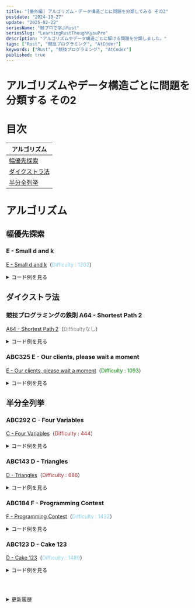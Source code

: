 ```yaml
---
title: "[番外編] アルゴリズム・データ構造ごとに問題を分類してみる その2"
postdate: "2024-10-27"
update: "2025-02-22"
seriesName: "競プロで学ぶRust"
seriesSlug: "LearningRustThoughKyouPro"
description: "アルゴリズムやデータ構造ごとに解ける問題を分類しました。"
tags: ["Rust", "競技プログラミング", "AtCoder"]
keywords: ["Rust", "競技プログラミング", "AtCoder"]
published: true
---
```


# アルゴリズムやデータ構造ごとに問題を分類する その2

# 目次

|アルゴリズム|
|---|
|[幅優先探索](#幅優先探索)|
|[ダイクストラ法](#ダイクストラ法)|
|[半分全列挙](#半分全列挙)|

# アルゴリズム

## 幅優先探索

### E - Small d and k

[E - Small d and k](https://atcoder.jp/contests/abc254/tasks/abc254_e)（<span style="color: skyblue">Difficulty : 1202</span>）

<details>
<summary>コード例を見る</summary>

```rust
// https://atcoder.jp/contests/abc254/tasks/abc254_e

use std::collections::{HashMap, VecDeque};

fn run(n: usize, _m: usize, ab: Vec<(usize, usize)>, _q: usize, xk: Vec<(usize, usize)>) -> Vec<usize> {
    let mut hash_map = HashMap::new();

    for (a, b) in ab {
        hash_map.entry(a).or_insert_with(Vec::new).push(b);
        hash_map.entry(b).or_insert_with(Vec::new).push(a);
    }

    let mut ans = Vec::new();

    for (x, k) in xk {
        if let None =  hash_map.get(&x) {
            ans.push(x);
            continue;
        }

        let mut graph = vec![false; n];
        let mut queue = VecDeque::new();

        queue.push_back((x, k));

        // 辿ったノードの合計
        let mut sum = x;

        while let Some((x, k)) = queue.pop_front() {
            if k == 0 {
                continue;
            }

            graph[x-1] = true;

            let next = hash_map.get(&x).unwrap();

            for n in next {
                if !graph[n-1] {
                    graph[n-1] = true;
                    queue.push_back((*n, k-1));
                    sum += *n;
                }
            }
        }

        ans.push(sum);
    }

    ans
}

#[cfg(test)]
mod tests {
    use super::*;

    struct TestCase(usize, usize, Vec<(usize, usize)>, usize, Vec<(usize, usize)>, Vec<usize>);

    #[test]
    fn test() {
        let tests = [
            TestCase(6, 5, vec![(2, 3), (3, 4), (3, 5), (5, 6), (2, 6)], 7, vec![(1, 1), (2, 2), (2, 0), (2, 3), (4, 1), (6, 0), (4, 3)], vec![1, 20, 2, 20, 7, 6, 20]),
        ];

        for TestCase(n, m, ab, q, xk, expected) in tests {
            assert_eq!(run(n, m, ab, q, xk), expected);
        }
    }
}
```
</details>

## ダイクストラ法

### 競技プログラミングの鉄則 A64 - Shortest Path 2

[A64 - Shortest Path 2](https://atcoder.jp/contests/tessoku-book/tasks/tessoku_book_bl)（<span style="color: gray">Difficultyなし</span>）

<details>
<summary>コード例を見る</summary>

```rust
// https://atcoder.jp/contests/tessoku-book/tasks/tessoku_book_bl

use std::collections::{BinaryHeap, HashMap};
use std::cmp::Reverse;

const INF: usize = std::usize::MAX;

fn run(n: usize, _m: usize, abc: Vec<(usize, usize, usize)>) -> Vec<isize> {
    let mut hash_map = HashMap::new();

    for (a, b, c) in abc {
        hash_map.entry(a).or_insert_with(|| Vec::new()).push((c, b));
        hash_map.entry(b).or_insert_with(|| Vec::new()).push((c, a));
    }

    let mut current = vec![INF; n+1];

    current[1] = 0;

    let mut priority_queue = BinaryHeap::new();
    priority_queue.push(Reverse((0, 1)));


    while let Some(Reverse((cur_cost, cur_i))) = priority_queue.pop() {
        if cur_cost > current[cur_i] {
            continue;
        }

        let Some(next) = hash_map.get(&cur_i) else {
            continue;
        };

        for (next_cost, next_i) in next {
            let new_cost = cur_cost + next_cost;

            if new_cost < current[*next_i] {
                current[*next_i] = new_cost;
                priority_queue.push(Reverse((new_cost, *next_i)));
            }
        }
    }

    current[1..].into_iter()
        .map(|c| {
            if *c == INF {
                -1
            } else {
                *c as isize
            }
        })
        .collect()
}

#[cfg(test)]
mod tests {
    use super::*;

    struct TestCase(usize, usize, Vec<(usize, usize, usize)>, Vec<isize>);

    #[test]
    fn test() {
        let tests = [
            TestCase(6, 7, vec![(1, 2, 15), (1, 4, 20), (2, 3, 65), (2, 5, 4), (3, 6, 50), (4, 5, 30), (5, 6, 8)], vec![0, 15, 77, 20, 19, 27]),
        ];

        for TestCase(n, m, abc, expected) in tests {
            assert_eq!(run(n, m, abc), expected);
        }
    }
}
```
</details>

### ABC325 E - Our clients, please wait a moment

[E - Our clients, please wait a moment](https://atcoder.jp/contests/abc325/tasks/abc325_e)（<span style="color: green">Difficulty : 1093</span>）

<details>
<summary>コード例を見る</summary>

```rust
// https://atcoder.jp/contests/abc325/tasks/abc325_e

use std::collections::{BinaryHeap, HashMap};
use std::cmp::{min, Reverse};

const INF: usize = std::usize::MAX;

fn dijkstra(
    n: usize,
    start: usize,
    a: usize,
    b: usize,
    c: usize,
    d: &Vec<Vec<usize>>,
    is_forward: bool
) -> Vec<usize> {
    let mut dist = vec![INF; n+1];

    dist[start] = 0;

    let mut priority_queue = BinaryHeap::new();
    priority_queue.push(Reverse((0, start)));

    while let Some(Reverse((cur_cost, cur_i))) = priority_queue.pop() {
        if cur_cost > dist[cur_i] {
            continue;
        }

        for next in 1..=n {
            if next == cur_i {
                continue;
            }

            let new_cost =
                if is_forward {
                    cur_cost + d[cur_i-1][next-1] * a
                } else {
                    cur_cost + (d[cur_i-1][next-1] * b) + c
                };

            if new_cost < dist[next] {
                dist[next] = new_cost;
                priority_queue.push(Reverse((new_cost, next)));
            }
        }
    }

    dist
}

fn run(n: usize, a: usize, b: usize, c: usize, d: Vec<Vec<usize>>) -> usize {
    let dijk = dijkstra(n, 1, a, b, c, &d, true);
    let dijk2 = dijkstra(n, n, a, b, c, &d, false);

    (1..=n)
        .map(|i| dijk[i] + dijk2[i])
        .min()
        .unwrap()
}

#[cfg(test)]
mod tests {
    use super::*;

    struct TestCase(usize, usize, usize, usize, Vec<Vec<usize>>, usize);

    #[test]
    fn test() {
        let tests = [
            TestCase(4, 8, 5, 13, vec![vec![0, 6, 2, 15], vec![6, 0, 3, 5], vec![2, 3, 0, 13], vec![15, 5, 13, 0]], 78),
            TestCase(3, 1, 1000000, 1000000, vec![vec![0, 10, 1], vec![10, 0, 10], vec![1, 10, 0]], 1),
            TestCase(5, 954257, 954213, 814214, vec![vec![0, 84251, 214529, 10017, 373342], vec![84251, 0, 91926, 32336, 164457], vec![214529, 91926, 0, 108914, 57762], vec![10017, 32336, 108914, 0, 234705], vec![373342, 164457, 57762, 234705, 0]], 168604826785),
        ];

        for TestCase(n, a, b, c, d, expected) in tests {
            assert_eq!(run(n, a, b, c, d), expected);
        }
    }
}
```
</details>

## 半分全列挙

### ABC292 C - Four Variables 

[C - Four Variables](https://atcoder.jp/contests/abc292/tasks/abc292_c)（<span style="color: brown">Difficulty : 444</span>）

<details>
<summary>コード例を見る</summary>

```rust
// https://atcoder.jp/contests/abc292/tasks/abc292_c

fn run(n: usize) -> usize {
    let mut ab = vec![0; n+1];

    for i in 1..=n {
        for j in 1..=(n / i) {
            ab[i*j] += 1;
        }
    }

    (1..=n)
        .map(|i| {
            ab[i] * ab[n-i]
        })
        .sum()
}

#[cfg(test)]
mod tests {
    use super::*;

    struct TestCase(usize, usize);

    #[test]
    fn test() {
        let tests = [
            TestCase(4, 8),
            TestCase(292, 10886),
            TestCase(19876, 2219958),
        ];

        for TestCase(n, expected) in tests {
            assert_eq!(run(n), expected);
        }
    }
}
```

</details>

### ABC143 D - Triangles

[D - Triangles](https://atcoder.jp/contests/abc143/tasks/abc143_d)（<span style="color: brown">Difficulty : 686</span>）

<details>
<summary>コード例を見る</summary>

```rust
// https://atcoder.jp/contests/abc143/tasks/abc143_d

use std::cmp::Ordering;
use itertools::Itertools;
use library::lib::upper_bound::upper_bound;

fn upper_bound<T: Ord>(vec: &[T], value: T) -> usize {
    vec.binary_search_by(|x| {
        if *x <= value {
            Ordering::Less
        } else {
            Ordering::Greater
        }
    })
    .err()
    .unwrap()
}


fn run(n: usize, l: Vec<usize>) -> usize {
    let vec: Vec<usize> = l.into_iter().sorted().collect();

    let mut ans = 0;

    for i in 0..n {
        for j in i+1..n {
            let res = upper_bound(&vec, vec[i] + vec[j] - 1);

            if res > j + 1 {
                ans += res - j - 1;
            }
        }
    }

    ans
}

#[cfg(test)]
mod tests {
    use super::*;

    struct TestCase(usize, Vec<usize>, usize);

    #[test]
    fn test() {
        let tests = [
            TestCase(4, vec![3, 4, 2, 1], 1),
            TestCase(3,vec![1, 1000, 1], 0),
            TestCase(7, vec![218, 786, 704, 233, 645, 728, 389], 23),
        ];

        for TestCase(n, l, expected) in tests {
            assert_eq!(run(n, l), expected);
        }
    }
}

```

</details>

### ABC184 F - Programming Contest

[F - Programming Contest](https://atcoder.jp/contests/abc184/tasks/abc184_f)（<span style="color: skyblue">Difficulty : 1432</span>）

<details>
<summary>コード例を見る</summary>

```rust
// https://atcoder.jp/contests/abc184/tasks/abc184_f

use itertools::Itertools;
use std::cmp::Ordering;

// upper_boundの拡張
// n以下の最大の数を返す
fn max_under_n<T: Ord>(vec: &[T], value: T) -> Option<usize> {
    vec.binary_search_by(|x| {
        if *x <= value {
            Ordering::Less
        } else {
            Ordering::Greater
        }
    })
    .err()
    .map(|x| if x == 0 {
        None
    } else {
        Some(x - 1)
    })
    .flatten()
}

fn run(n: usize, t: usize, a: Vec<usize>) -> usize {
    let (l, r) = a.split_at(n/2);

    let mut p = Vec::new();
    let mut q = Vec::new();

    for i in 0..=l.len() {
        for combination in l.iter().combinations(i) {
            let sum: usize = combination.iter().map(|&&x| x).sum();
            p.push(sum);
        }
    }

    for i in 0..=r.len() {
        for combination in r.iter().combinations(i) {
            let sum: usize = combination.iter().map(|&&x| x).sum();
            q.push(sum)
        }
    }

    q.sort();

    let mut ans = 0;

    for left in p.iter() {
        if t < *left {
            continue;
        }

        if let Some(right_idx) = max_under_n(&q, t - left) {
            ans = ans.max(q[right_idx] + left)
        }
    }

    ans
}

#[cfg(test)]
mod tests {
    use super::*;

    struct TestCase(usize, usize, Vec<usize>, usize);

    #[test]
    fn test() {
        let tests = [
            TestCase(5, 17, vec![2, 3, 5, 7, 11], 17),
            TestCase(6, 100, vec![1, 2, 7, 5, 8, 10], 33),
            TestCase(6, 100, vec![101, 102, 103, 104, 105, 106], 0),
        ];

        for TestCase(n, t, a, expected) in tests {
            assert_eq!(run(n, t, a), expected);
        }
    }
}
```

</details>

### ABC123 D - Cake 123

[D - Cake 123](https://atcoder.jp/contests/abc123/tasks/abc123_d)（<span style="color: skyblue">Difficulty : 1489</span>）

<details>
<summary>コード例を見る</summary>

```rust
// https://atcoder.jp/contests/abc123/tasks/abc123_d

use std::collections::BinaryHeap;
use std::cmp::Reverse;

fn run(_x: usize, _y: usize, _z: usize, k: usize, a: Vec<usize>, b: Vec<usize>, c: Vec<usize>) -> Vec<usize> {
    let mut ab = BinaryHeap::new();

    // AとBの和で大きい順にK個求める
    for i in a.iter() {
        for j in b.iter() {
            ab.push(Reverse(i + j));

            if ab.len() > k {
                ab.pop();
            }
        }
    }

    let mut vec: Vec<_> = ab.into_sorted_vec();
    vec.reverse();

    let mut ans = BinaryHeap::new();

    // ABとCの和で大きい順にK個求める
    for i in vec.iter() {
        for j in c.iter() {
            ans.push(Reverse(i.0 + j));

            if ans.len() > k {
                ans.pop();
            }
        }
    }

    ans.into_sorted_vec()
        .into_iter()
        .map(|x| x.0)
        .collect()
}

#[cfg(test)]
mod tests {
    use super::*;

    struct TestCase(usize, usize, usize, usize, Vec<usize>, Vec<usize>, Vec<usize>, Vec<usize>);

    #[test]
    fn test() {
        let tests = [
            TestCase(2, 2, 2, 8, vec![4, 6], vec![1, 5], vec![3, 8], vec![19, 17, 15, 14, 13, 12, 10, 8]),
            TestCase(3, 3, 3, 5, vec![1, 10, 100], vec![2, 20, 200], vec![1, 10, 100], vec![400, 310, 310, 301, 301]),
            TestCase(10, 10, 10, 20, vec![7467038376, 5724769290, 292794712, 2843504496, 3381970101, 8402252870, 249131806, 6310293640, 6690322794, 6082257488], vec![1873977926, 2576529623, 1144842195, 1379118507, 6003234687, 4925540914, 3902539811, 3326692703, 484657758, 2877436338], vec![4975681328, 8974383988, 2882263257,  7690203955, 514305523, 6679823484, 4263279310, 585966808, 3752282379, 620585736], vec![23379871545, 22444657051, 22302177772, 22095691512, 21667941469, 21366963278, 21287912315, 21279176669, 21160477018, 21085311041, 21059876163, 21017997739, 20703329561, 20702387965, 20590247696, 20383761436, 20343962175, 20254073196, 20210218542, 20150096547]),
        ];

        for TestCase(x, y, z, k, a, b, c, expected) in tests {
            assert_eq!(run(x, y, z, k, a, b, c), expected);
        }
    }
}

```

</details>

<details style="margin-top: 60px" class="history">
<summary>更新履歴</summary>

<ul class="history-list">
  <li>2025年2月23日 : ABC325 <span style="color: green">E - Our clients, please wait a moment</span>を追加</li>
  <li>2025年2月22日 : 競技プログラミングの鉄則 <span style="color: gray">A64 - Shortest Path 2</span>を追加</li>
  <li>2025年1月13日 : ABC254 <span style="color: skyblue">E - Small d and k</span>を追加</li>
</details>
